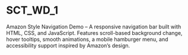 # SCT_WD_1
Amazon Style Navigation Demo – A responsive navigation bar built with HTML, CSS, and JavaScript. Features scroll-based background change, hover tooltips, smooth animations, a mobile hamburger menu, and accessibility support inspired by Amazon’s design.

